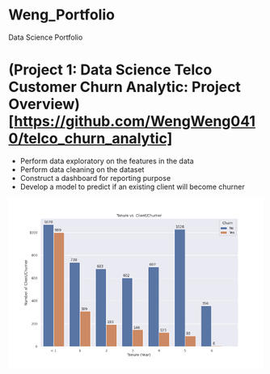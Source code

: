 # Weng_Portfolio
Data Science Portfolio

# (Project 1: Data Science Telco Customer Churn Analytic: Project Overview)[https://github.com/WengWeng0410/telco_churn_analytic]
* Perform data exploratory on the features in the data
* Perform data cleaning on the dataset 
* Construct a dashboard for reporting purpose 
* Develop a model to predict if an existing client will become churner

![](/images/tenure_client_vs_churner.png)

